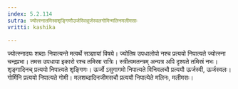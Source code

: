 ```yaml
---
index: 5.2.114
sutra: ज्योत्स्नातमिस्राशृङ्गिणौउर्जस्विन्नूर्जस्वलगोमिन्मलिनमलीमसाः
vritti: kashika

---
```

ज्योत्स्नादयः शब्दाः निपात्यन्ते मत्वर्थे सञ्ज्ञायां विषये। ज्योतिष उपधालोपो नश्च प्रत्ययो निपात्यते ज्योत्स्ना चन्द्रप्रभा। तमस उपधाया इकारो रश्च तमिस्रा रात्रिः। स्त्रीत्वमतन्त्रम् अन्यत्र अपि दृश्यते तमिस्रं नभः। शृङ्गादिनच् प्रत्ययो निपात्यते शृङ्गिणः। ऊर्जो ऽसुगागमो निपात्यते विनिवलचौ प्रत्ययौ ऊर्जस्वी, ऊर्जस्वलः। गोर्मिनि प्रत्ययो निपात्यते गोमी। मलशब्दादिनजीमसचौ प्रत्ययौ निपात्येते मलिनः, मलीमसः।